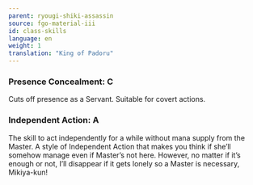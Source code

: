 ```yaml
---
parent: ryougi-shiki-assassin
source: fgo-material-iii
id: class-skills
language: en
weight: 1
translation: "King of Padoru"
---
```


### Presence Concealment: C

Cuts off presence as a Servant. Suitable for covert actions.

### Independent Action: A

The skill to act independently for a while without mana supply from the Master.
A style of Independent Action that makes you think if she’ll somehow manage even if Master’s not here.
However, no matter if it’s enough or not, I’ll disappear if it gets lonely so a Master is necessary, Mikiya-kun!
